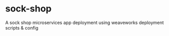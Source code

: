 # sock-shop
A sock shop microservices app deployment using weaveworks deployment scripts &amp; config
